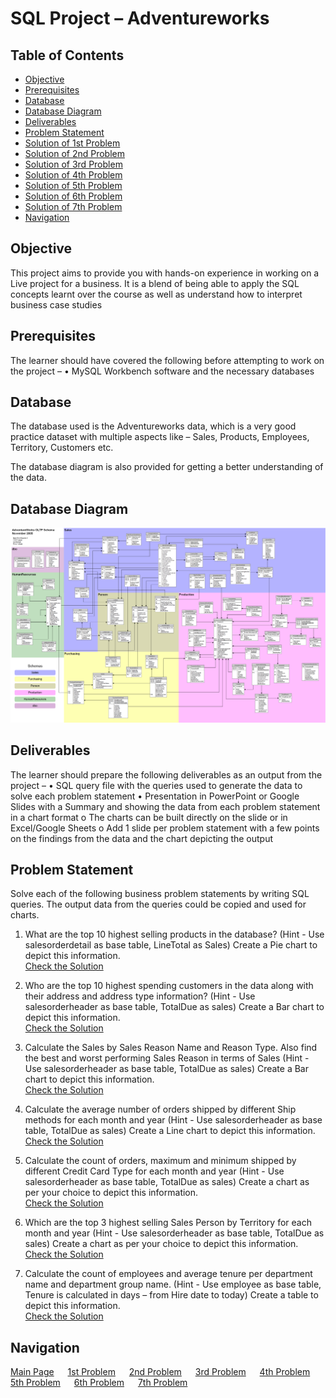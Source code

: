 # SQL Project – Adventureworks


## Table of Contents
- [Objective](#Objective)
- [Prerequisites](#Prerequisites)
- [Database](#Database)
- [Database Diagram](#Database-Diagram)
- [Deliverables](#Deliverables)
- [Problem Statement](#Problem-Statement)
- [Solution of 1st Problem](https://github.com/Plotted-Digit/SQL-Project/tree/main/QUESTION_1/readme.md)
- [Solution of 2nd Problem](https://github.com/Plotted-Digit/SQL-Project/tree/main/QUESTION_2/readme.md)
- [Solution of 3rd Problem](https://github.com/Plotted-Digit/SQL-Project/tree/main/QUESTION_3/readme.md)
- [Solution of 4th Problem](https://github.com/Plotted-Digit/SQL-Project/tree/main/QUESTION_4/readme.md)
- [Solution of 5th Problem](https://github.com/Plotted-Digit/SQL-Project/tree/main/QUESTION_5/readme.md)
- [Solution of 6th Problem](https://github.com/Plotted-Digit/SQL-Project/tree/main/QUESTION_6/readme.md)
- [Solution of 7th Problem](https://github.com/Plotted-Digit/SQL-Project/tree/main/QUESTION_7/readme.md)
- [Navigation](#Navigation)


## Objective
This project aims to provide you with hands-on experience in working on
a Live project for a business. It is a blend of being able to apply the SQL concepts
learnt over the course as well as understand how to interpret business case studies


## Prerequisites
The learner should have covered the following before attempting to
work on the project –
• MySQL Workbench software and the necessary databases


## Database
The database used is the Adventureworks data, which is a very good
practice dataset with multiple aspects like – Sales, Products, Employees, Territory,
Customers etc.

The database diagram is also provided for getting a better understanding of the data.


## Database Diagram
![The database diagram](Adventureworks-Database-Digram-2.jpg)

## Deliverables
The learner should prepare the following deliverables as an output
from the project –
• SQL query file with the queries used to generate the data to solve each
problem statement
• Presentation in PowerPoint or Google Slides with a Summary and showing
the data from each problem statement in a chart format
o The charts can be built directly on the slide or in Excel/Google Sheets
o Add 1 slide per problem statement with a few points on the findings
from the data and the chart depicting the output


## Problem Statement
Solve each of the following business problem statements by
writing SQL queries. The output data from the queries could be copied and used for
charts.

1. What are the top 10 highest selling products in the database?
(Hint - Use salesorderdetail as base table, LineTotal as Sales)
Create a Pie chart to depict this information.\
[Check the Solution](https://github.com/Plotted-Digit/SQL-Project/tree/main/QUESTION_1)


2. Who are the top 10 highest spending customers in the data along with their
address and address type information?
(Hint - Use salesorderheader as base table, TotalDue as sales)
Create a Bar chart to depict this information.\
[Check the Solution](https://github.com/Plotted-Digit/SQL-Project/tree/main/QUESTION_2)


3. Calculate the Sales by Sales Reason Name and Reason Type. Also find the
best and worst performing Sales Reason in terms of Sales
(Hint - Use salesorderheader as base table, TotalDue as sales)
Create a Bar chart to depict this information.\
[Check the Solution](https://github.com/Plotted-Digit/SQL-Project/tree/main/QUESTION_3)


4. Calculate the average number of orders shipped by different Ship methods for
each month and year
(Hint - Use salesorderheader as base table, TotalDue as sales)
Create a Line chart to depict this information.\
[Check the Solution](https://github.com/Plotted-Digit/SQL-Project/tree/main/QUESTION_4)


5. Calculate the count of orders, maximum and minimum shipped by different
Credit Card Type for each month and year
(Hint - Use salesorderheader as base table, TotalDue as sales)
Create a chart as per your choice to depict this information.\
[Check the Solution](https://github.com/Plotted-Digit/SQL-Project/tree/main/QUESTION_5)


6. Which are the top 3 highest selling Sales Person by Territory for each month
and year
(Hint - Use salesorderheader as base table, TotalDue as sales)
Create a chart as per your choice to depict this information.\
[Check the Solution](https://github.com/Plotted-Digit/SQL-Project/tree/main/QUESTION_6)


7. Calculate the count of employees and average tenure per department name
and department group name.
(Hint - Use employee as base table, Tenure is calculated in days – from Hire
date to today)
Create a table to depict this information.\
[Check the Solution](https://github.com/Plotted-Digit/SQL-Project/tree/main/QUESTION_7)

## Navigation

[Main Page](https://github.com/Plotted-Digit/SQL-Project/) &emsp; [1st Problem](https://github.com/Plotted-Digit/SQL-Project/tree/main/QUESTION_1/readme.md) &emsp; [2nd Problem](https://github.com/Plotted-Digit/SQL-Project/tree/main/QUESTION_2/readme.md) &emsp; [3rd Problem](https://github.com/Plotted-Digit/SQL-Project/tree/main/QUESTION_3/readme.md) &emsp; [4th Problem](https://github.com/Plotted-Digit/SQL-Project/tree/main/QUESTION_4/readme.md) &emsp; [5th Problem](https://github.com/Plotted-Digit/SQL-Project/tree/main/QUESTION_5/readme.md) &emsp; [6th Problem](https://github.com/Plotted-Digit/SQL-Project/tree/main/QUESTION_6/readme.md) &emsp; [7th Problem](https://github.com/Plotted-Digit/SQL-Project/tree/main/QUESTION_7/readme.md)
